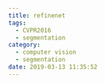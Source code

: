 ```yaml
---
title: refinenet
tags:
  - CVPR2016
  - segmentation
category:
  - computer vision
  - segmentation
date: 2019-03-13 11:35:52
---
```

